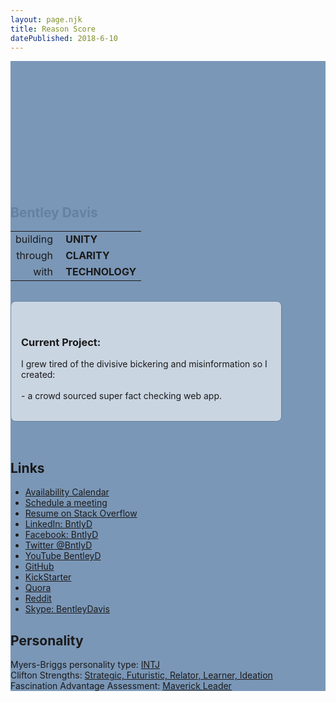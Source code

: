 ```yaml
---
layout: page.njk
title: Reason Score
datePublished: 2018-6-10
---
```

<main style="background-color: hsl(212, 29%, 60%);">
    <section style="display: flex; align-items: center; background-image: url('/img/hero.jpg');  background-size: cover;
  background-position: top; ">
        <div class="content" amp-fx="parallax" data-parallax-factor="1.5" style="padding-top: 200px;">
            <h1 style="max-width:50%;  color: #6481a1;">Bentley Davis</h1>
            <table>
                <tr>
                    <td>building</td>
                    <td>
                        <b>&nbsp;UNITY</b>
                    </td>
                </tr>
                <tr>
                    <td style="text-align: right;">through</td>
                    <td>
                        <b>&nbsp;CLARITY</b>
                    </td>
                </tr>
                <tr>
                    <td style="text-align: right;">with</td>
                    <td>
                        <b>&nbsp;TECHNOLOGY</b>
                    </td>
                </tr>
            </table>
            <div style="padding: 2rem 1rem;
                    margin: 2rem 0;
                    background-color: hsla(0, 0%, 100%, 0.6);
                    border-radius: .5rem; max-width:400px; border: 1px #6481a1 solid;">
                <h3>Current Project:</h3>
                I grew tired of the divisive bickering and misinformation so I created: <br />
                <a href="https://ReasonScore.com">
                    <amp-img src="/img/rslogowide.png" alt="Reason Score Logo" width="230" height="50" style="top: 3px;">
                </a>
                <br />
                 - a crowd sourced super fact checking web app.
            </div>
        </div>
    </section>
    <section class="inverse">
        <div  class="content" >
            <h1>Links</h1>
            <ul>
                <li>
                    <a href="calendar">Availability Calendar</a>
                </li>
                <li>
                    <a href="schedule">Schedule a meeting</a>
                </li>
                <li>
                    <a href="http://careers.stackoverflow.com/bentleydavis">Resume on Stack Overflow</a>
                </li>
                <li>
                    <a href="http://www.linkedin.com/in/bntlyd">LinkedIn: BntlyD</a>
                </li>
                <li>
                    <a href="http://www.facebook.com/1077383357">Facebook: BntlyD</a>
                </li>
                <li>
                    <a href="https://twitter.com/BntlyD">Twitter @BntlyD</a>
                </li>
                <li>
                    <a href="http://www.youtube.com/user/BentleyD">YouTube BentleyD</a>
                </li>
                <li>
                    <a href="https://github.com/BentleyDavis">GitHub</a>
                </li>
                <li>
                    <a href="http://www.kickstarter.com/profile/bentleydavis">KickStarter</a>
                </li>
                <li>
                    <a href="https://www.quora.com/Bentley-Davis">Quora</a>
                </li>
                <li>
                    <a href="http://www.reddit.com/user/BentleyDavis/">Reddit</a>
                </li>
                <li>
                    <a href="skype:bentleydavis?chat">Skype: BentleyDavis</a>
                </li>
            </ul>
            <h1>Personality</h1>
            Myers-Briggs personality type:
            <a href="http://en.wikipedia.org/wiki/INTJ" target="_blank">INTJ</a>
            <br/> Clifton Strengths:
            <a href="/strategic-futuristic-relator-learner-ideation">Strategic, Futuristic, Relator, Learner, Ideation</a>
            <br/> Fascination Advantage Assessment:
            <a title="I am a Maverick leader" href="/maverick-leader">Maverick Leader</a>
        </div>
    </section>
</main>
